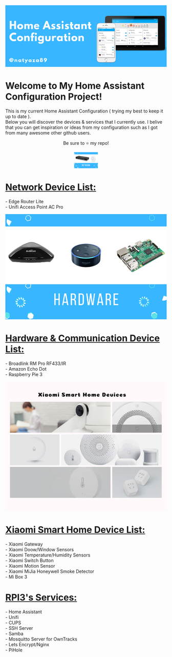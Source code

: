  
<!--
<img src="https://github.com/natylaza89/Home-Assistant/blob/master/HA%20Screenshots/main.png">
-->
<center>
<img src="https://github.com/natylaza89/Home-Assistant/blob/master/pics/mainbanner.png"><br>
</center>

<h1>Welcome to My Home Assistant Configuration Project!<br></h1>
<p>
This is my current Home Assistant Configuration ( trying my best to keep it up to date ).<br>
Below you will discover the devices & services that I currently use.
I belive that you can get inspiration or ideas from my configuration such as I got from many awesome other github users.
</p>

<p align="center">Be sure to <g-emoji class="g-emoji" alias="star" fallback-src="https://assets-cdn.github.com/images/icons/emoji/unicode/2b50.png">⭐️</g-emoji> my repo!</p>

<center>  
<img src="https://github.com/natylaza89/Home-Assistant/blob/master/pics/network.png" height=50px>
</center>

<h1><u>Network Device List:</u></h1>
<p>
- Edge Router Lite <br>
- Unifi Access Point AC Pro <br>
</p>

<center>  
<img src="https://github.com/natylaza89/Home-Assistant/blob/master/pics/hardware.png">
</center>

<h1><u>Hardware & Communication Device List:</u></h1>
<p>
- Broadlink RM Pro RF433/IR <br>
- Amazon Echo Dot <br>
- Raspberry Pie 3
</p>

<center>  
<img src="https://github.com/natylaza89/Home-Assistant/blob/master/pics/xiaomi.png">
</center>

<h1><u>Xiaomi Smart Home Device List:</u></h1>
<p>
- Xiaomi Gateway <br>
- Xiaomi Doow/Window Sensors <br>
- Xiaomi Temperature/Humidity Sensors <br>
- Xiaomi Switch Button<br>
- Xiaomi Motion Sensor <br>
- Xiaomi MiJia Honeywell Smoke Detector <br>
- Mi Box 3 <br>
</p>

<h1><u>RPI3's Services:</u></h1>
<p>
- Home Assistant <br>
- Unifi <br>
- CUPS <br>
- SSH Server<br>
- Samba <br>
- Mosquitto Server for OwnTracks <br> 
- Lets Encrypt/Nginx <br>
- PiHole <br>
</p>
 </center>
